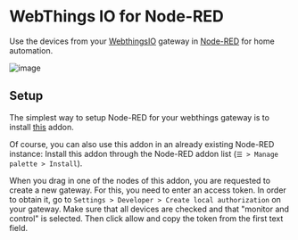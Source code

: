# WebThings IO for Node-RED

Use the devices from your [WebthingsIO](https://webthings.io/) gateway in [Node-RED](https://nodered.org/) for home automation. 

![image](https://user-images.githubusercontent.com/44091658/114248760-d5718f00-9998-11eb-8eb4-44c6e41848a5.png)

## Setup

The simplest way to setup Node-RED for your webthings gateway is to install [this](https://github.com/bewee/node-red-extension) addon.

Of course, you can also use this addon in an already existing Node-RED instance: Install this addon through the Node-RED addon list (`☰ > Manage palette > Install`).

When you drag in one of the nodes of this addon, you are requested to create a new gateway. For this, you need to enter an access token. In order to obtain it, go to `Settings > Developer > Create local authorization` on your gateway. Make sure that all devices are checked and that "monitor and control" is selected. Then click allow and copy the token from the first text field.
